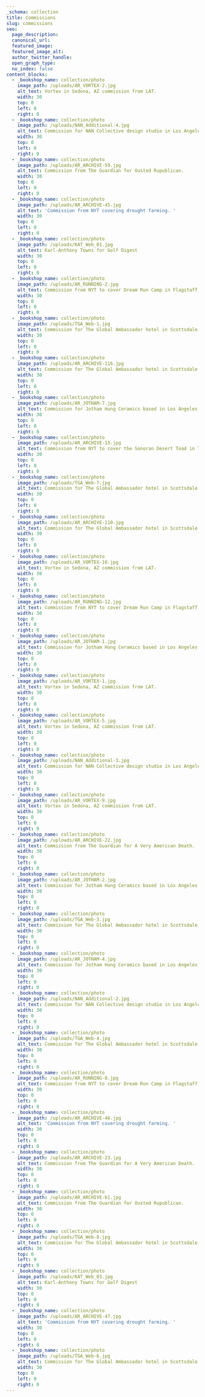 ```yaml
---
_schema: collection
title: Commissions
slug: commissions
seo:
  page_description:
  canonical_url:
  featured_image:
  featured_image_alt:
  author_twitter_handle:
  open_graph_type:
  no_index: false
content_blocks:
  - _bookshop_name: collection/photo
    image_path: /uploads/AR_VORTEX-2.jpg
    alt_text: Vortex in Sedona, AZ commission from LAT.
    width: 30
    top: 0
    left: 0
    right: 0
  - _bookshop_name: collection/photo
    image_path: /uploads/NAN_Additional-4.jpg
    alt_text: Commission for NAN Collective design studio in Los Angeles, Ca.
    width: 30
    top: 0
    left: 0
    right: 0
  - _bookshop_name: collection/photo
    image_path: /uploads/AR_ARCHIVE-59.jpg
    alt_text: Commission from The Guardian for Ousted Rupublican.
    width: 30
    top: 0
    left: 0
    right: 0
  - _bookshop_name: collection/photo
    image_path: /uploads/AR_ARCHIVE-45.jpg
    alt_text: 'Commission from NYT covering drought farming. '
    width: 30
    top: 0
    left: 0
    right: 0
  - _bookshop_name: collection/photo
    image_path: /uploads/KAT_Web_01.jpg
    alt_text: Karl-Anthony Towns for Golf Digest
    width: 30
    top: 0
    left: 0
    right: 0
  - _bookshop_name: collection/photo
    image_path: /uploads/AR_RUNNING-2.jpg
    alt_text: Commission from NYT to cover Dream Run Camp in Flagstaff, AZ.
    width: 30
    top: 0
    left: 0
    right: 0
  - _bookshop_name: collection/photo
    image_path: /uploads/TGA_Web-1.jpg
    alt_text: Commission for The Global Ambassador hotel in Scottsdale, AZ.
    width: 30
    top: 0
    left: 0
    right: 0
  - _bookshop_name: collection/photo
    image_path: /uploads/AR_ARCHIVE-116.jpg
    alt_text: Commission for The Global Ambassador hotel in Scottsdale, AZ.
    width: 30
    top: 0
    left: 0
    right: 0
  - _bookshop_name: collection/photo
    image_path: /uploads/AR_JOTHAM-7.jpg
    alt_text: Commission for Jotham Hung Ceramics based in Los Angeles, Ca.
    width: 30
    top: 0
    left: 0
    right: 0
  - _bookshop_name: collection/photo
    image_path: /uploads/AR_ARCHIVE-15.jpg
    alt_text: Commission from NYT to cover the Sonoran Desert Toad in Tucson, AZ.
    width: 30
    top: 0
    left: 0
    right: 0
  - _bookshop_name: collection/photo
    image_path: /uploads/TGA_Web-7.jpg
    alt_text: Commission for The Global Ambassador hotel in Scottsdale, AZ.
    width: 30
    top: 0
    left: 0
    right: 0
  - _bookshop_name: collection/photo
    image_path: /uploads/AR_ARCHIVE-110.jpg
    alt_text: Commission for The Global Ambassador hotel in Scottsdale, AZ.
    width: 30
    top: 0
    left: 0
    right: 0
  - _bookshop_name: collection/photo
    image_path: /uploads/AR_VORTEX-10.jpg
    alt_text: Vortex in Sedona, AZ commission from LAT.
    width: 30
    top: 0
    left: 0
    right: 0
  - _bookshop_name: collection/photo
    image_path: /uploads/AR_RUNNING-12.jpg
    alt_text: Commission from NYT to cover Dream Run Camp in Flagstaff, AZ.
    width: 30
    top: 0
    left: 0
    right: 0
  - _bookshop_name: collection/photo
    image_path: /uploads/AR_JOTHAM-1.jpg
    alt_text: Commission for Jotham Hung Ceramics based in Los Angeles, Ca.
    width: 30
    top: 0
    left: 0
    right: 0
  - _bookshop_name: collection/photo
    image_path: /uploads/AR_VORTEX-1.jpg
    alt_text: Vortex in Sedona, AZ commission from LAT.
    width: 30
    top: 0
    left: 0
    right: 0
  - _bookshop_name: collection/photo
    image_path: /uploads/AR_VORTEX-5.jpg
    alt_text: Vortex in Sedona, AZ commission from LAT.
    width: 30
    top: 0
    left: 0
    right: 0
  - _bookshop_name: collection/photo
    image_path: /uploads/NAN_Additional-3.jpg
    alt_text: Commission for NAN Collective design studio in Los Angeles, Ca.
    width: 30
    top: 0
    left: 0
    right: 0
  - _bookshop_name: collection/photo
    image_path: /uploads/AR_VORTEX-9.jpg
    alt_text: Vortex in Sedona, AZ commission from LAT.
    width: 30
    top: 0
    left: 0
    right: 0
  - _bookshop_name: collection/photo
    image_path: /uploads/AR_ARCHIVE-22.jpg
    alt_text: Commission from The Guardian for A Very American Death.
    width: 30
    top: 0
    left: 0
    right: 0
  - _bookshop_name: collection/photo
    image_path: /uploads/AR_JOTHAM-2.jpg
    alt_text: Commission for Jotham Hung Ceramics based in Los Angeles, Ca.
    width: 30
    top: 0
    left: 0
    right: 0
  - _bookshop_name: collection/photo
    image_path: /uploads/TGA_Web-3.jpg
    alt_text: Commission for The Global Ambassador hotel in Scottsdale, AZ.
    width: 30
    top: 0
    left: 0
    right: 0
  - _bookshop_name: collection/photo
    image_path: /uploads/AR_JOTHAM-4.jpg
    alt_text: Commission for Jotham Hung Ceramics based in Los Angeles, Ca.
    width: 30
    top: 0
    left: 0
    right: 0
  - _bookshop_name: collection/photo
    image_path: /uploads/NAN_Additional-2.jpg
    alt_text: Commission for NAN Collective design studio in Los Angeles, Ca.
    width: 30
    top: 0
    left: 0
    right: 0
  - _bookshop_name: collection/photo
    image_path: /uploads/TGA_Web-4.jpg
    alt_text: Commission for The Global Ambassador hotel in Scottsdale, AZ.
    width: 30
    top: 0
    left: 0
    right: 0
  - _bookshop_name: collection/photo
    image_path: /uploads/AR_RUNNING-8.jpg
    alt_text: Commission from NYT to cover Dream Run Camp in Flagstaff, AZ.
    width: 30
    top: 0
    left: 0
    right: 0
  - _bookshop_name: collection/photo
    image_path: /uploads/AR_ARCHIVE-46.jpg
    alt_text: 'Commission from NYT covering drought farming. '
    width: 30
    top: 0
    left: 0
    right: 0
  - _bookshop_name: collection/photo
    image_path: /uploads/AR_ARCHIVE-23.jpg
    alt_text: Commission from The Guardian for A Very American Death.
    width: 30
    top: 0
    left: 0
    right: 0
  - _bookshop_name: collection/photo
    image_path: /uploads/AR_ARCHIVE-61.jpg
    alt_text: Commission from The Guardian for Ousted Rupublican.
    width: 30
    top: 0
    left: 0
    right: 0
  - _bookshop_name: collection/photo
    image_path: /uploads/TGA_Web-8.jpg
    alt_text: Commission for The Global Ambassador hotel in Scottsdale, AZ.
    width: 30
    top: 0
    left: 0
    right: 0
  - _bookshop_name: collection/photo
    image_path: /uploads/KAT_Web_03.jpg
    alt_text: Karl-Anthony Towns for Golf Digest
    width: 30
    top: 0
    left: 0
    right: 0
  - _bookshop_name: collection/photo
    image_path: /uploads/AR_ARCHIVE-47.jpg
    alt_text: 'Commission from NYT covering drought farming. '
    width: 30
    top: 0
    left: 0
    right: 0
  - _bookshop_name: collection/photo
    image_path: /uploads/TGA_Web-6.jpg
    alt_text: Commission for The Global Ambassador hotel in Scottsdale, AZ.
    width: 30
    top: 0
    left: 0
    right: 0
---
```

